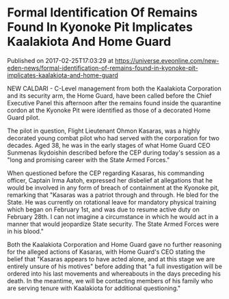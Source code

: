 # Formal Identification Of Remains Found In Kyonoke Pit Implicates Kaalakiota And Home Guard
Published on 2017-02-25T17:03:29 at https://universe.eveonline.com/new-eden-news/formal-identification-of-remains-found-in-kyonoke-pit-implicates-kaalakiota-and-home-guard

NEW CALDARI - C-Level management from both the Kaalakiota Corporation and its security arm, the Home Guard, have been called before the Chief Executive Panel this afternoon after the remains found inside the quarantine cordon at the Kyonoke Pit were identified as those of a decorated Home Guard pilot.

The pilot in question, Flight Lieutenant Ohmon Kasaras, was a highly decorated young combat pilot who had served with the corporation for two decades. Aged 38, he was in the early stages of what Home Guard CEO Sunmenas Ikydoishin described before the CEP during today's session as a "long and promising career with the State Armed Forces."

When questioned before the CEP regarding Kasaras, his commanding officer, Captain Irma Aatoh, expressed her disbelief at allegations that he would be involved in any form of breach of containment at the Kyonoke pit, remarking that "Kasaras was a patriot through and through. He bled for the State. He was currently on rotational leave for mandatory physical training which began on February 1st, and was due to resume active duty on February 28th. I can not imagine a circumstance in which he would act in a manner that would jeopardize State security. The State Armed Forces were in his blood."

Both the Kaalakiota Corporation and Home Guard gave no further reasoning for the alleged actions of Kasaras, with Home Guard's CEO stating the belief that "Kasaras appears to have acted alone, and at this stage we are entirely unsure of his motives" before adding that "a full investigation will be ordered into his last movements and whereabouts in the days preceding his death. In the meantime, we will be contacting members of his family who are serving tenure with Kaalakiota for additional questioning."
